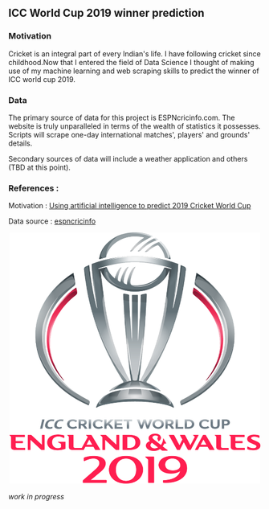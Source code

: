 ## ICC World Cup 2019 winner prediction

### Motivation


Cricket is an integral part of every Indian's life. I have following cricket since childhood.Now that I entered the field of Data Science I thought of making use of my machine learning and web scraping skills to predict the winner of ICC world cup 2019.

### Data
The primary source of data for this project is ESPNcricinfo.com. The website is truly unparalleled in terms of the wealth of statistics it possesses. Scripts will scrape one-day international matches', players' and grounds' details.

Secondary sources of data will include a weather application and others (TBD at this point).


### References :

Motivation : [Using artificial intelligence to predict 2019 Cricket World Cup](https://www.sportskeeda.com/cricket/ai-prediction-for-2019-cricket-world-cup)

Data source : [espncricinfo](http://www.espncricinfo.com/)

<p align="center">
  <img width="500" height="500" src="imgs/ICC_WC_2019.png">
</p>

*work in progress*
